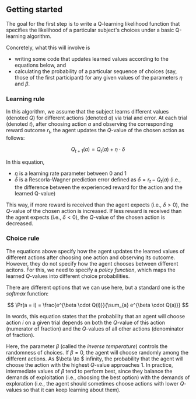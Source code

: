 ## Getting started

The goal for the first step is to write a Q-learning likelihood function that specifies the likelihood of a particular subject's choices under a basic Q-learning algorithm.

Concretely, what this will involve is
- writing some code that updates learned values according to the equations below, and
- calculating the probability of a particular sequence of choices (say, those of the first participant) for any given values of the parameters $\eta$ and $\beta$.

### Learning rule

In this algorithm, we assume that the subject learns different values (denoted $Q$) for different actions (denoted $a$) via trial and error. At each trial (denoted $t$), after choosing action $a$ and observing the corresponding reward outcome $r_t$, the agent updates the $Q$-value of the chosen action as follows:

$$ Q_{t+1}(a) = Q_{t}(a) + \eta \cdot \delta$$

In this equation,

- $\eta$ is a learning rate parameter between 0 and 1
- $\delta$ is a Rescorla-Wagner prediction error defined as $\delta = r_t - Q_t(a)$ (i.e., the difference between the experienced reward for the action and the learned Q-value)

This way, if more reward is received than the agent expects (i.e., $\delta > 0$), the $Q$-value of the chosen action is increased. If less reward is received than the agent expects (i.e., $\delta < 0$), the $Q$-value of the chosen action is decreased.

### Choice rule

The equations above specify how the agent updates the learned values of different actions after choosing one action and observing its outcome. However, they do not specify how the agent chooses between different acitons. For this, we need to specify a *policy function*, which maps the learned $Q$-values into different choice probabilities.

There are different options that we can use here, but a standard one is the *softmax* function:

$$ \Pr(a = i) = \frac{e^{\beta \cdot Q(i)}}{\sum_{a} e^{\beta \cdot Q(a)}} $$

In words, this equation states that the probability that an agent will choose action $i$ on a given trial depends on both the $Q$-value of this action (numerator of fraction) and the $Q$-values of all other actions (denominator of fraction).

Here, the parameter $\beta$ (called the *inverse temperature*) controls the randomness of choices. If $\beta = 0$, the agent will choose randomly among the different actions. As $\beta \to $ infinity, the probability that the agent will choose the action with the highest $Q$-value approaches 1. In practice, intermediate values of $\beta$ tend to perform best, since they balance the demands of exploitation (i.e., choosing the best option) with the demands of exploration (i.e., the agent should sometimes choose actions with lower $Q$-values so that it can keep learning about them).
